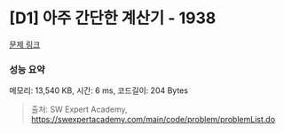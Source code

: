 # [D1] 아주 간단한 계산기 - 1938 

[문제 링크](https://swexpertacademy.com/main/code/problem/problemDetail.do?contestProbId=AV5PjsYKAMIDFAUq) 

### 성능 요약

메모리: 13,540 KB, 시간: 6 ms, 코드길이: 204 Bytes



> 출처: SW Expert Academy, https://swexpertacademy.com/main/code/problem/problemList.do